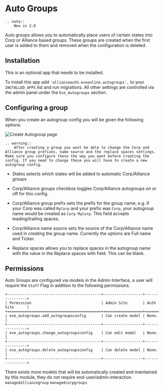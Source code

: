 # Auto Groups

```eval_rst
.. note::
    New in 2.0
```

Auto groups allows you to automatically place users of certain states into Corp or Alliance based groups. These groups are created when the first user is added to them and removed when the configuration is deleted.

## Installation

This is an optional app that needs to be installed.

To install this app add `'allianceauth.eveonline.autogroups',` to your `INSTALLED_APPS` list and run migrations. All other settings are controlled via the admin panel under the `Eve_Autogroups` section.

## Configuring a group

When you create an autogroup config you will be given the following options:

![Create Autogroup page](/_static/images/features/apps/autogroups/group-creation.png)

```eval_rst
.. warning::
    After creating a group you wont be able to change the Corp and Alliance group prefixes, name source and the replace spaces settings. Make sure you configure these the way you want before creating the config. If you need to change these you will have to create a new autogroup config.
```

- States selects which states will be added to automatic Corp/Alliance groups

- Corp/Alliance groups checkbox toggles Corp/Alliance autogroups on or off for this config.

- Corp/Alliance group prefix sets the prefix for the group name, e.g. if your Corp was called `MyCorp` and your prefix was `Corp`, your autogroup name would be created as `Corp MyCorp`. This field accepts leading/trailing spaces.

- Corp/Alliance name source sets the source of the Corp/Alliance name used in creating the group name. Currently the options are Full name and Ticker.

- Replace spaces allows you to replace spaces in the autogroup name with the value in the Replace spaces with field. This can be blank.

## Permissions

Auto Groups are configured via models in the Admin Interface, a user will require the `Staff` Flag in addition to the following permissions.

```eval_rst
+-------------------------------------------+------------------+----------------+
| Permission                                | Admin Site       | Auth Site      |
+===========================================+==================+================+
| eve_autogroups.add_autogroupsconfig	    | Can create model | None.          |
+-------------------------------------------+------------------+----------------+
| eve_autogroups.change_autogroupsconfig	| Can edit model   | None.          |
+-------------------------------------------+------------------+----------------+
| eve_autogroups.delete_autogroupsconfig	| Can delete model | None.          |
+-------------------------------------------+------------------+----------------+
```
There exists more models that will be automatically created and maintained by this module, they do not require end-user/admin interaction. `managedalliancegroup` `managedcorpgroups`
